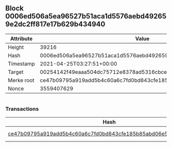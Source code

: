 ## Block 0006ed506a5ea96527b51aca1d5576aebd492659e2dc2ff817e17b629b434940

Attribute | Value
--- | ---
Height | 39216
Hash | 0006ed506a5ea96527b51aca1d5576aebd492659e2dc2ff817e17b629b434940
Timestamp | 2021-04-25T03:27:51+00:00
Target | 00254142f49eaaa504dc75712e8378ad5316cbcead634704b3734b6271167cc4
Merke root | ce47b09795a919add5b4c60a6c7fd0bd843cfe185b85abd06e53b603083130e4
Nonce | 3559407629

```

```

### Transactions

Hash | Amount
--- | ---
[ce47b09795a919add5b4c60a6c7fd0bd843cfe185b85abd06e53b603083130e4](ce47b09795a919add5b4c60a6c7fd0bd843cfe185b85abd06e53b603083130e4.md) | 10.00000000 SKEPTI 
